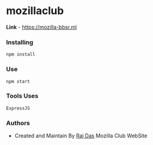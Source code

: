 # mozillaclub
**Link** - https://mozilla-bbsr.ml
### Installing
```
npm install
```
### Use
```
npm start
```
### Tools Uses
```
ExpressJS
```
### Authors
* Created and Maintain By [Raj Das](https:fb.com/itsrajdas)
Mozilla Club WebSite
